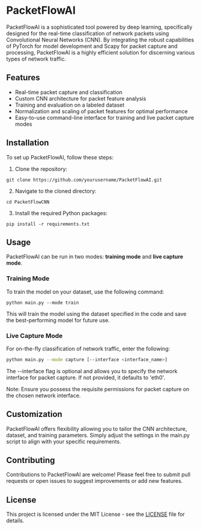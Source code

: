 # PacketFlowAI
PacketFlowAI is a sophisticated tool powered by deep learning, specifically designed for the real-time classification of network packets using Convolutional Neural Networks (CNN). By integrating the robust capabilities of PyTorch for model development and Scapy for packet capture and processing, PacketFlowAI is a highly efficient solution for discerning various types of network traffic.

## Features
- Real-time packet capture and classification
- Custom CNN architecture for packet feature analysis
- Training and evaluation on a labeled dataset
- Normalization and scaling of packet features for optimal performance
- Easy-to-use command-line interface for training and live packet capture modes

## Installation
To set up PacketFlowAI, follow these steps:

1. Clone the repository:
```
git clone https://github.com/yourusername/PacketFlowAI.git
```
2. Navigate to the cloned directory:
```
cd PacketFlowCNN
```

3. Install the required Python packages:
```
pip install -r requirements.txt
```

## Usage
PacketFlowAI can be run in two modes: **training mode** and **live capture mode**.

### Training Mode
To train the model on your dataset, use the following command:
```
python main.py --mode train
```

This will train the model using the dataset specified in the code and save the best-performing model for future use.

### Live Capture Mode
For on-the-fly classification of network traffic, enter the following:

```bash
python main.py --mode capture [--interface <interface_name>]
```
The --interface flag is optional and allows you to specify the network interface for packet capture. If not provided, it defaults to 'eth0'.

Note: Ensure you possess the requisite permissions for packet capture on the chosen network interface.

## Customization

PacketFlowAI offers flexibility allowing you to tailor the CNN architecture, dataset, and training parameters. Simply adjust the settings in the main.py script to align with your specific requirements.

## Contributing

Contributions to PacketFlowAI are welcome! Please feel free to submit pull requests or open issues to suggest improvements or add new features.

## License

This project is licensed under the MIT License - see the [LICENSE](LICENSE) file for details.
